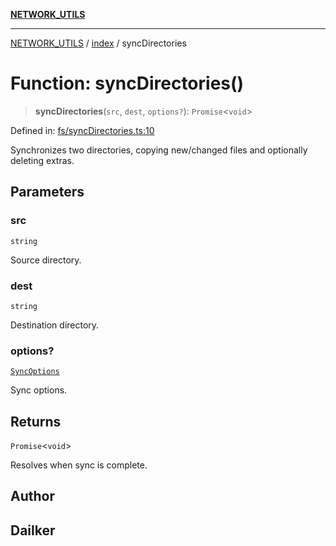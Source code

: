 [**NETWORK_UTILS**](../../README.md)

***

[NETWORK_UTILS](../../README.md) / [index](../README.md) / syncDirectories

# Function: syncDirectories()

> **syncDirectories**(`src`, `dest`, `options?`): `Promise`\<`void`\>

Defined in: [fs/syncDirectories.ts:10](https://github.com/dailker/everyutil-js/blob/b3e269da55b7d96c15eb37e98c5c4f6b94f05f6f/src/fs/syncDirectories.ts#L10)

Synchronizes two directories, copying new/changed files and optionally deleting extras.

## Parameters

### src

`string`

Source directory.

### dest

`string`

Destination directory.

### options?

[`SyncOptions`](../interfaces/SyncOptions.md)

Sync options.

## Returns

`Promise`\<`void`\>

Resolves when sync is complete.

## Author

## Dailker

